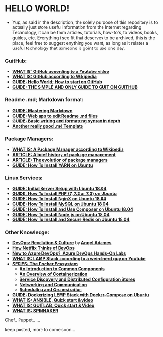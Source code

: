 # HELLO WORLD!

+ Yup, as said in the description, the solely purpose of this repository is to actually just store useful information from the Internet regarding Technology, it can be from articles, tutorials, how-to's, to videos, books, guides, etc. Everything i see fit that deserves to be archived, this is the place, feel free to suggest enything you want, as long as it relates a useful technology that someone is goint to use one day.

### GuitHub:
- [**WHAT IS: GitHub according to a Youtube video**](https://www.youtube.com/watch?v=w3jLJU7DT5E&t=10s)
- [**WHAT IS: GitHub according to Wikipedia**](https://en.wikipedia.org/wiki/GitHub)
- [**GUIDE: Hello World; How to start on GitHub**](https://guides.github.com/activities/hello-world/)
- [**GUIDE: THE SIMPLE AND ONLY GUIDE TO GUIT ON GUITHUB**](http://rogerdudler.github.io/git-guide/)

### Readme .md; Markdown format:
- [**GUIDE: Mastering Markdown**](https://guides.github.com/features/mastering-markdown/)
- [**GUIDE: Web app to edit Readme .md files**](https://dillinger.io/)
- [**GUIDE: Basic writing and formatting syntax in depth**](https://help.github.com/articles/basic-writing-and-formatting-syntax/)
- [**Another really good .md Template**](https://gist.githubusercontent.com/PurpleBooth/109311bb0361f32d87a2/raw/8254b53ab8dcb18afc64287aaddd9e5b6059f880/README-Template.md)

### Package Managers:
- [**WHAT IS: A Package Manager according to Wikipedia**](https://en.wikipedia.org/wiki/Package_manager)
- [**ARTICLE: A brief history of package management**](https://blog.tidelift.com/a-brief-history-of-package-management)
- [**ARTICLE: The evolution of package managers**](https://opensource.com/article/18/7/evolution-package-managers)
- [**GUIDE: How To Install YARN on Ubuntu**](https://yarnpkg.com/en/docs/install#debian-stable)


### Linux Services:
- [**GUIDE: Initial Server Setup with Ubuntu 18.04**](https://www.digitalocean.com/community/tutorials/initial-server-setup-with-ubuntu-18-04)
- [**GUIDE: How To Install PHP (7, 7.2 or 7.3) on Ubuntu**](https://thishosting.rocks/install-php-on-ubuntu/)
- [**GUIDE: How To Install NginX on Ubuntu 18.04**](https://www.digitalocean.com/community/tutorials/how-to-install-nginx-on-ubuntu-18-04)
- [**GUIDE: How To Install MySQL on Ubuntu 18.04**](https://www.digitalocean.com/community/tutorials/how-to-install-mysql-on-ubuntu-18-04)
- [**GUIDE: How To Install and Use Composer on Ubuntu 18.04**](https://www.digitalocean.com/community/tutorials/how-to-install-and-use-composer-on-ubuntu-18-04)
- [**GUIDE: How To Install Node.js on Ubuntu 18.04**](https://www.digitalocean.com/community/tutorials/how-to-install-node-js-on-ubuntu-18-04)
- [**GUIDE: How To Install and Secure Redis on Ubuntu 18.04**](https://www.digitalocean.com/community/tutorials/how-to-install-and-secure-redis-on-ubuntu-18-04)

### Other Knowledge:
- [**DevOps: Revolution & Culture**](https://drive.google.com/file/d/1Zu5cvTNFaUSQoSs6a98KuhDpdOa2V1qg/view?usp=sharing) by [**Angel Adames**](https://github.com/angelmadames)
- [**How Netflix Thinks of DevOps**](https://www.youtube.com/watch?v=UTKIT6STSVM)
- [**New to Azure DevOps?: Azure DevOps Hands-On Labs**](https://www.azuredevopslabs.com/)
- [**WHAT IS: LAMP Stack according to a weird nerd guy on Youtube**](https://www.youtube.com/watch?v=WY8jwTNYTfg)
- [**SERIES: The Docker Ecosystem**](https://www.digitalocean.com/community/tutorial_series/the-docker-ecosystem)
  - [**An Introduction to Common Components**](https://www.digitalocean.com/community/tutorials/the-docker-ecosystem-an-introduction-to-common-components)
  - [**An Overview of Containerization**](https://www.digitalocean.com/community/tutorials/the-docker-ecosystem-an-overview-of-containerization)
  - [**Service Discovery and Distributed Configuration Stores**](https://www.digitalocean.com/community/tutorials/the-docker-ecosystem-service-discovery-and-distributed-configuration-stores)
  - [**Networking and Communication**](https://www.digitalocean.com/community/tutorials/the-docker-ecosystem-networking-and-communication)
  - [**Scheduling and Orchestration**](https://www.digitalocean.com/community/tutorials/the-docker-ecosystem-scheduling-and-orchestration)
- [**GUIDE: Dockerizing LEMP Stack with Docker-Compose on Ubuntu**](https://www.youtube.com/watch?v=WY8jwTNYTfg)
- [**WHAT IS: ANSIBLE, Quick start & video**](https://www.ansible.com/resources/videos/quick-start-video)
- [**WHAT IS: GUITLAB, Quick start & Video**](https://about.gitlab.com/)
- [**WHAT IS: SPINNAKER**](https://www.spinnaker.io/)


Chef..
Puppet..
...


keep posted, more to come soon...

